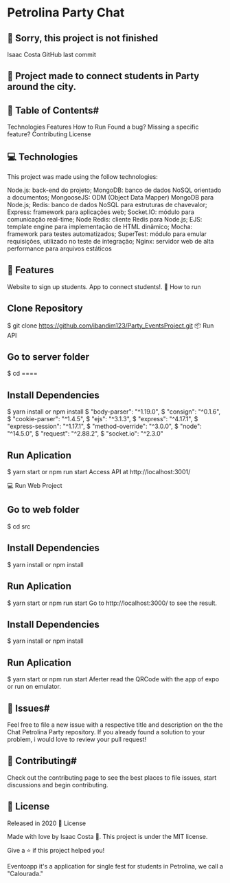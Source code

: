 # Petrolina Party Chat


## 🚧 Sorry, this project is not finished

Isaac Costa GitHub last commit 

## 🚀 Project made to connect students in Party around the city.

## 📌 Table of Contents#
Technologies
Features
How to Run
Found a bug? Missing a specific feature?
Contributing
License

## 💻 Technologies #
This project was made using the follow technologies:

Node.js: back-end do projeto;
MongoDB: banco de dados NoSQL orientado a
documentos;
MongooseJS: ODM (Object Data Mapper) MongoDB para
Node.js;
Redis: banco de dados NoSQL para estruturas de chavevalor;
Express: framework para aplicações web;
Socket.IO: módulo para comunicação real-time;
Node Redis: cliente Redis para Node.js;
EJS: template engine para implementação de HTML
dinâmico;
Mocha: framework para testes automatizados;
SuperTest: módulo para emular requisições, utilizado no
teste de integração;
Nginx: servidor web de alta performance para arquivos
estáticos

## 🚀 Features
Website to sign up students.
App to connect students!.
👷 How to run

## Clone Repository
$ git clone https://github.com/ibandim123/Party_EventsProject.git
📦 Run API
## Go to server folder
$ cd ====

## Install Dependencies
$ yarn install or npm install
$ "body-parser": "^1.19.0",
$ "consign": "^0.1.6",
$ "cookie-parser": "^1.4.5",
$ "ejs": "^3.1.3",
$ "express": "^4.17.1",
$ "express-session": "^1.17.1",
$ "method-override": "^3.0.0",
$ "node": "^14.5.0",
$ "request": "^2.88.2",
$ "socket.io": "^2.3.0"

## Run Aplication
$ yarn start or npm run start
Access API at http://localhost:3001/

💻 Run Web Project
## Go to web folder
$ cd src

## Install Dependencies
$ yarn install or npm install

## Run Aplication
$ yarn start or npm run start
Go to http://localhost:3000/ to see the result.



## Install Dependencies
$ yarn install  or npm install

## Run Aplication
$ yarn start or npm run start
Aferter read the QRCode with the app of expo or run on emulator.

## 🐛 Issues#
Feel free to file a new issue with a respective title and description on the the Chat Petrolina Party repository. If you already found a solution to your problem, i would love to review your pull request!

## 🎉 Contributing#
Check out the contributing page to see the best places to file issues, start discussions and begin contributing.

## 📕 License
Released in 2020 📕 License

Made with love by Isaac Costa 🚀. This project is under the MIT license.

Give a ⭐️ if this project helped you!

Eventoapp it's a application for single fest for students in Petrolina, we call a "Calourada."
